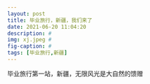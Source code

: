 ```yaml
---
layout: post
title: 毕业旅行，新疆，我们来了
date: 2021-06-20 11:04:20
description: #
img: xj.jpeg #
fig-caption: #
tags: [毕业旅行,新疆]
---
```

毕业旅行第一站，新疆，无限风光是大自然的馈赠
